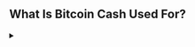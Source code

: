 ## What Is Bitcoin Cash Used For?
<details><summary></summary>

Bitcoin Cash is the leading cryptocurrency for peer-to-peer electronic cash use cases. With a wide distribution, high merchant adoption, and extremely low fees, Bitcoin Cash is used for a wide variety of economic interactions. People around the world use Bitcoin Cash every day for things like online shopping, in-person payments, tipping, trading, speculating, social media posting, and crowdfunding.

</details>
